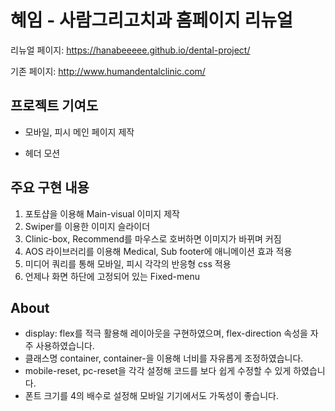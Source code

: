 # 혜임 - 사람그리고치과 홈페이지 리뉴얼

리뉴얼 페이지: https://hanabeeeee.github.io/dental-project/


기존 페이지: http://www.humandentalclinic.com/

## 프로젝트 기여도

- 모바일, 피시 메인 페이지 제작

- 헤더 모션

## 주요 구현 내용

1. 포토샵을 이용해 Main-visual 이미지 제작
2. Swiper를 이용한 이미지 슬라이더
3. Clinic-box, Recommend를 마우스로 호버하면 이미지가 바뀌며 커짐
4. AOS 라이브러리를 이용해 Medical, Sub footer에 애니메이션 효과 적용
5. 미디어 쿼리를 통해 모바일, 피시 각각의 반응형 css 적용
6. 언제나 화면 하단에 고정되어 있는 Fixed-menu


## About

- display: flex를 적극 활용해 레이아웃을 구현하였으며, flex-direction 속성을 자주 사용하였습니다.
- 클래스명 container, container-을 이용해 너비를 자유롭게 조정하였습니다.
- mobile-reset, pc-reset을 각각 설정해 코드를 보다 쉽게 수정할 수 있게 하였습니다.
- 폰트 크기를 4의 배수로 설정해 모바일 기기에서도 가독성이 좋습니다.




